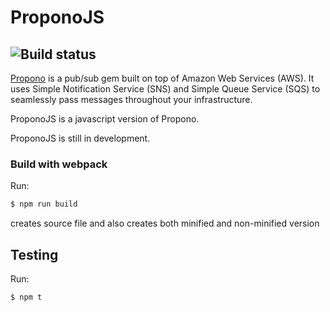# ProponoJS
![Build status](https://travis-ci.org/malcyL/proponojs.svg?branch=master)
---
[Propono](https://github.com/iHiD/propono) is a pub/sub gem built on top of Amazon Web Services (AWS). It uses Simple Notification Service (SNS) and Simple Queue Service (SQS) to seamlessly pass messages throughout your infrastructure.

ProponoJS is a javascript version of Propono.

ProponoJS is still in development.

### Build with webpack
Run:
```bash
$ npm run build
```
creates source file and also creates both minified and non-minified version

## Testing
Run:
```bash
$ npm t
```
